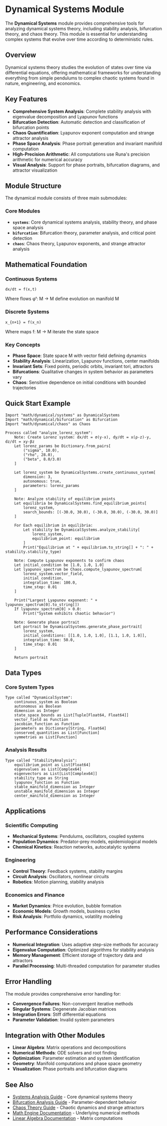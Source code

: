 # Dynamical Systems Module

The **Dynamical Systems** module provides comprehensive tools for analyzing dynamical systems theory, including stability analysis, bifurcation theory, and chaos theory. This module is essential for understanding complex systems that evolve over time according to deterministic rules.

## Overview

Dynamical systems theory studies the evolution of states over time via differential equations, offering mathematical frameworks for understanding everything from simple pendulums to complex chaotic systems found in nature, engineering, and economics.

## Key Features

- **Comprehensive System Analysis**: Complete stability analysis with eigenvalue decomposition and Lyapunov functions
- **Bifurcation Detection**: Automatic detection and classification of bifurcation points
- **Chaos Quantification**: Lyapunov exponent computation and strange attractor analysis
- **Phase Space Analysis**: Phase portrait generation and invariant manifold computation  
- **High-Precision Arithmetic**: All computations use Runa's precision arithmetic for numerical accuracy
- **Visual Analysis**: Support for phase portraits, bifurcation diagrams, and attractor visualization

## Module Structure

The dynamical module consists of three main submodules:

### Core Modules

- **`systems`**: Core dynamical systems analysis, stability theory, and phase space analysis
- **`bifurcation`**: Bifurcation theory, parameter analysis, and critical point detection
- **`chaos`**: Chaos theory, Lyapunov exponents, and strange attractor analysis

## Mathematical Foundation

### Continuous Systems
```
dx/dt = f(x,t)
```
Where flows φᵗ: M → M define evolution on manifold M

### Discrete Systems  
```
x_{n+1} = f(x_n)
```
Where maps f: M → M iterate the state space

### Key Concepts
- **Phase Space**: State space M with vector field defining dynamics
- **Stability Analysis**: Linearization, Lyapunov functions, center manifolds
- **Invariant Sets**: Fixed points, periodic orbits, invariant tori, attractors
- **Bifurcations**: Qualitative changes in system behavior as parameters vary
- **Chaos**: Sensitive dependence on initial conditions with bounded trajectories

## Quick Start Example

```runa
Import "math/dynamical/systems" as DynamicalSystems
Import "math/dynamical/bifurcation" as Bifurcation
Import "math/dynamical/chaos" as Chaos

Process called "analyze_lorenz_system":
    Note: Create Lorenz system: dx/dt = σ(y-x), dy/dt = x(ρ-z)-y, dz/dt = xy-βz
    Let lorenz_params be Dictionary.from_pairs[
        ("sigma", 10.0),
        ("rho", 28.0), 
        ("beta", 8.0/3.0)
    ]
    
    Let lorenz_system be DynamicalSystems.create_continuous_system[
        dimension: 3,
        autonomous: true,
        parameters: lorenz_params
    ]
    
    Note: Analyze stability of equilibrium points
    Let equilibria be DynamicalSystems.find_equilibrium_points[
        lorenz_system,
        search_bounds: [(-30.0, 30.0), (-30.0, 30.0), (-30.0, 30.0)]
    ]
    
    For Each equilibrium in equilibria:
        Let stability be DynamicalSystems.analyze_stability[
            lorenz_system,
            equilibrium_point: equilibrium
        ]
        Print("Equilibrium at " + equilibrium.to_string[] + ": " + stability.stability_type)
    
    Note: Compute Lyapunov exponents to confirm chaos
    Let initial_condition be [1.0, 1.0, 1.0]
    Let lyapunov_spectrum be Chaos.compute_lyapunov_spectrum[
        lorenz_system.vector_field,
        initial_condition,
        integration_time: 100.0,
        time_step: 0.01
    ]
    
    Print("Largest Lyapunov exponent: " + lyapunov_spectrum[0].to_string[])
    If lyapunov_spectrum[0] > 0.0:
        Print("System exhibits chaotic behavior")
    
    Note: Generate phase portrait
    Let portrait be DynamicalSystems.generate_phase_portrait[
        lorenz_system,
        initial_conditions: [[1.0, 1.0, 1.0], [1.1, 1.0, 1.0]],
        integration_time: 50.0,
        time_step: 0.01
    ]
    
    Return portrait
```

## Data Types

### Core System Types

```runa
Type called "DynamicalSystem":
    continuous_system as Boolean
    autonomous as Boolean  
    dimension as Integer
    state_space_bounds as List[Tuple[Float64, Float64]]
    vector_field as Function
    jacobian_function as Function
    parameters as Dictionary[String, Float64]
    conserved_quantities as List[Function]
    symmetries as List[Function]
```

### Analysis Results

```runa
Type called "StabilityAnalysis":
    equilibrium_point as List[Float64]
    eigenvalues as List[Complex64]
    eigenvectors as List[List[Complex64]]
    stability_type as String
    lyapunov_function as Function
    stable_manifold_dimension as Integer
    unstable_manifold_dimension as Integer
    center_manifold_dimension as Integer
```

## Applications

### Scientific Computing
- **Mechanical Systems**: Pendulums, oscillators, coupled systems
- **Population Dynamics**: Predator-prey models, epidemiological models
- **Chemical Kinetics**: Reaction networks, autocatalytic systems

### Engineering
- **Control Theory**: Feedback systems, stability margins
- **Circuit Analysis**: Oscillators, nonlinear circuits
- **Robotics**: Motion planning, stability analysis

### Economics and Finance
- **Market Dynamics**: Price evolution, bubble formation
- **Economic Models**: Growth models, business cycles
- **Risk Analysis**: Portfolio dynamics, volatility modeling

## Performance Considerations

- **Numerical Integration**: Uses adaptive step-size methods for accuracy
- **Eigenvalue Computation**: Optimized algorithms for stability analysis
- **Memory Management**: Efficient storage of trajectory data and attractors
- **Parallel Processing**: Multi-threaded computation for parameter studies

## Error Handling

The module provides comprehensive error handling for:
- **Convergence Failures**: Non-convergent iterative methods
- **Singular Systems**: Degenerate Jacobian matrices
- **Integration Errors**: Stiff differential equations
- **Parameter Validation**: Invalid system parameters

## Integration with Other Modules

- **Linear Algebra**: Matrix operations and decompositions
- **Numerical Methods**: ODE solvers and root finding
- **Optimization**: Parameter estimation and system identification  
- **Geometry**: Manifold computations and phase space geometry
- **Visualization**: Phase portraits and bifurcation diagrams

## See Also

- [Systems Analysis Guide](systems.md) - Core dynamical systems theory
- [Bifurcation Analysis Guide](bifurcation.md) - Parameter-dependent behavior
- [Chaos Theory Guide](chaos.md) - Chaotic dynamics and strange attractors
- [Math Engine Documentation](../engine/README.md) - Underlying numerical methods
- [Linear Algebra Documentation](../algebra/README.md) - Matrix computations